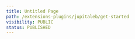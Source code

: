 ```yaml
---
title: Untitled Page
path: /extensions-plugins/jupitaleb/get-started
visibility: PUBLIC
status: PUBLISHED
---
```



